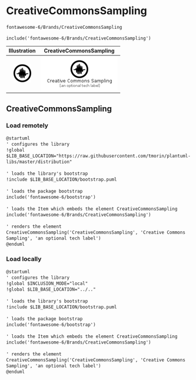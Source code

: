 # CreativeCommonsSampling


```text
fontawesome-6/Brands/CreativeCommonsSampling
```

```text
include('fontawesome-6/Brands/CreativeCommonsSampling')
```



| Illustration | CreativeCommonsSampling |
| :---: | :---: |
| ![illustration for Illustration](../../fontawesome-6/Brands/CreativeCommonsSampling.png) | ![illustration for CreativeCommonsSampling](../../fontawesome-6/Brands/CreativeCommonsSampling.Local.png) |




## CreativeCommonsSampling

### Load remotely
```plantuml
@startuml
' configures the library
!global $LIB_BASE_LOCATION="https://raw.githubusercontent.com/tmorin/plantuml-libs/master/distribution"

' loads the library's bootstrap
!include $LIB_BASE_LOCATION/bootstrap.puml

' loads the package bootstrap
include('fontawesome-6/bootstrap')

' loads the Item which embeds the element CreativeCommonsSampling
include('fontawesome-6/Brands/CreativeCommonsSampling')

' renders the element
CreativeCommonsSampling('CreativeCommonsSampling', 'Creative Commons Sampling', 'an optional tech label')
@enduml
```

### Load locally
```plantuml
@startuml
' configures the library
!global $INCLUSION_MODE="local"
!global $LIB_BASE_LOCATION="../.."

' loads the library's bootstrap
!include $LIB_BASE_LOCATION/bootstrap.puml

' loads the package bootstrap
include('fontawesome-6/bootstrap')

' loads the Item which embeds the element CreativeCommonsSampling
include('fontawesome-6/Brands/CreativeCommonsSampling')

' renders the element
CreativeCommonsSampling('CreativeCommonsSampling', 'Creative Commons Sampling', 'an optional tech label')
@enduml
```

